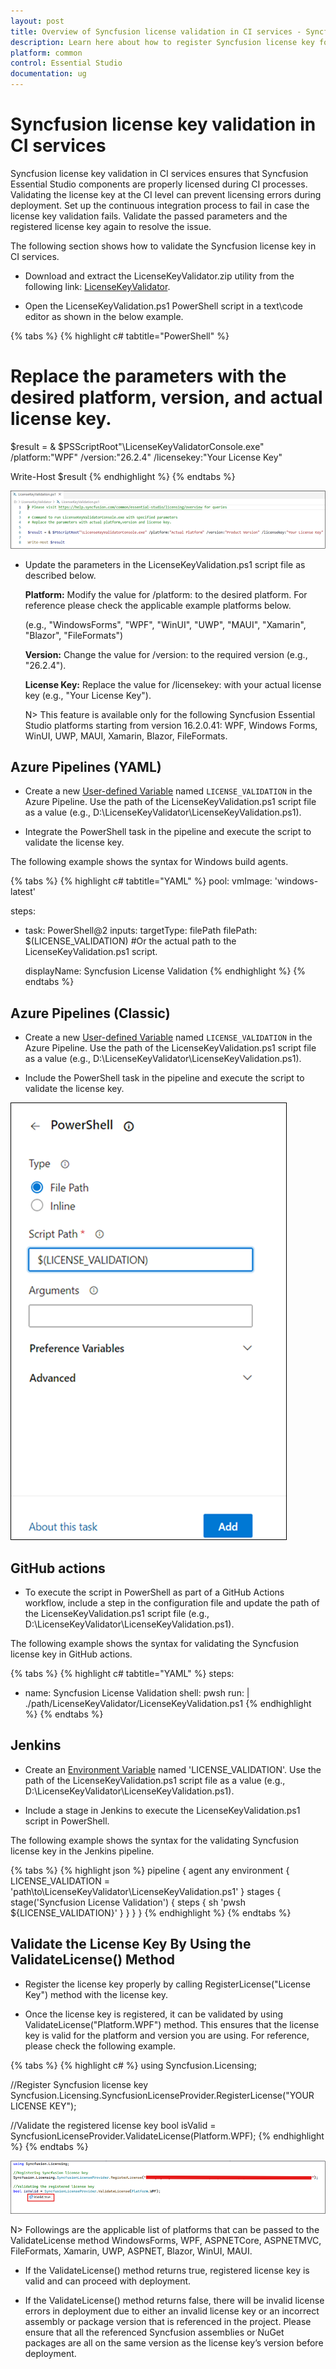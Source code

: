 ```yaml
---
layout: post
title: Overview of Syncfusion license validation in CI services - Syncfusion
description: Learn here about how to register Syncfusion license key for Syncfusion application for license validation.
platform: common
control: Essential Studio
documentation: ug
---
```


<style>
#license {
    font-size: .88em!important;
margin-top: 1.5em;     margin-bottom: 1.5em;
    background-color: #fbefca;
    padding: 10px 17px 14px
}
</style>


# Syncfusion license key validation in CI services

Syncfusion license key validation in CI services ensures that Syncfusion Essential Studio components are properly licensed during CI processes. Validating the license key at the CI level can prevent licensing errors during deployment. Set up the continuous integration process to fail in case the license key validation fails. Validate the passed parameters and the registered license key again to resolve the issue.

The following section shows how to validate the Syncfusion license key in CI services.

* Download and extract the LicenseKeyValidator.zip utility from the following link: [LicenseKeyValidator](https://s3.amazonaws.com/files2.syncfusion.com/Installs/LicenseKeyValidation/LicenseKeyValidator.zip).

* Open the LicenseKeyValidation.ps1 PowerShell script in a text\code editor as shown in the below example.

{% tabs %}
{% highlight c# tabtitle="PowerShell" %}
# Replace the parameters with the desired platform, version, and actual license key.

$result = & $PSScriptRoot"\LicenseKeyValidatorConsole.exe" /platform:"WPF" /version:"26.2.4" /licensekey:"Your License Key"

Write-Host $result
{% endhighlight %}
{% endtabs %}

![LicenseKeyValidation script](licensing-images/license-validation.png)

* Update the parameters in the LicenseKeyValidation.ps1 script file as described below. 

  **Platform:** Modify the value for /platform: to the desired platform. For reference please check the applicable example platforms below. 
  
     (e.g., "WindowsForms", "WPF", "WinUI", "UWP", "MAUI", "Xamarin", "Blazor", "FileFormats")
  
  **Version:**  Change the value for /version: to the required version (e.g., "26.2.4").
  
  **License Key:** Replace the value for /licensekey: with your actual license key (e.g., "Your License Key"). 
  
  N> This feature is available only for the following Syncfusion Essential Studio platforms starting from version 16.2.0.41: WPF, Windows Forms, WinUI, UWP, MAUI, Xamarin, Blazor, FileFormats.

## Azure Pipelines (YAML)

* Create a new [User-defined Variable](https://learn.microsoft.com/en-us/azure/devops/pipelines/process/variables?view=azure-devops&tabs=yaml%2Cbatch#user-defined-variables) named `LICENSE_VALIDATION` in the Azure Pipeline. Use the path of the LicenseKeyValidation.ps1 script file as a value (e.g., D:\LicenseKeyValidator\LicenseKeyValidation.ps1).

* Integrate the PowerShell task in the pipeline and execute the script to validate the license key. 

The following example shows the syntax for Windows build agents.

{% tabs %}
{% highlight c# tabtitle="YAML" %}
pool:
  vmImage: 'windows-latest'

steps:

- task: PowerShell@2
  inputs:
    targetType: filePath
    filePath: $(LICENSE_VALIDATION) #Or the actual path to the LicenseKeyValidation.ps1 script.
  
  displayName: Syncfusion License Validation 
{% endhighlight %}
{% endtabs %}

## Azure Pipelines (Classic)

* Create a new [User-defined Variable](https://learn.microsoft.com/en-us/azure/devops/pipelines/process/variables?view=azure-devops&tabs=yaml%2Cbatch#user-defined-variables) named `LICENSE_VALIDATION` in the Azure Pipeline. Use the path of the LicenseKeyValidation.ps1 script file as a value (e.g., D:\LicenseKeyValidator\LicenseKeyValidation.ps1).

* Include the PowerShell task in the pipeline and execute the script to validate the license key. 

![LicenseKeyValidation script](licensing-images/license-validation-classic.png)

## GitHub actions

* To execute the script in PowerShell as part of a GitHub Actions workflow, include a step in the configuration file and update the path of the LicenseKeyValidation.ps1 script file (e.g., D:\LicenseKeyValidator\LicenseKeyValidation.ps1).

The following example shows the syntax for validating the Syncfusion license key in GitHub actions.

{% tabs %}
{% highlight c# tabtitle="YAML" %}
  steps:
  - name: Syncfusion License Validation
    shell: pwsh
    run: |
	  ./path/LicenseKeyValidator/LicenseKeyValidation.ps1
{% endhighlight %}
{% endtabs %}

## Jenkins

* Create an [Environment Variable](https://www.jenkins.io/doc/pipeline/tour/environment) named 'LICENSE_VALIDATION'. Use the path of the LicenseKeyValidation.ps1 script file as a value (e.g., D:\LicenseKeyValidator\LicenseKeyValidation.ps1).

* Include a stage in Jenkins to execute the LicenseKeyValidation.ps1 script in PowerShell. 

The following example shows the syntax for the validating Syncfusion license key in the Jenkins pipeline.

{% tabs %}
{% highlight json %}
pipeline {
	agent any
	environment {
		LICENSE_VALIDATION = 'path\\to\\LicenseKeyValidator\\LicenseKeyValidation.ps1'
	}
	stages {
		stage('Syncfusion License Validation') {
			steps {
				sh 'pwsh ${LICENSE_VALIDATION}'
			}
		}
	}
}
{% endhighlight %}
{% endtabs %}

## Validate the License Key By Using the ValidateLicense() Method

* Register the license key properly by calling RegisterLicense("License Key") method with the license key.  

* Once the license key is registered, it can be validated by using ValidateLicense("Platform.WPF") method. This ensures that the license key is valid for the platform and version you are using. For reference, please check the following example.

{% tabs %}
{% highlight c# %}
using Syncfusion.Licensing;

//Register Syncfusion license key 
Syncfusion.Licensing.SyncfusionLicenseProvider.RegisterLicense("YOUR LICENSE KEY");

//Validate the registered license key
bool isValid = SyncfusionLicenseProvider.ValidateLicense(Platform.WPF);
{% endhighlight %}
{% endtabs %}

![LicenseKeyValidationMethod](licensing-images/license-validation-method.png)

N> Followings are the applicable list of platforms that can be passed to the ValidateLicense method WindowsForms, WPF, ASPNETCore, ASPNETMVC, FileFormats, Xamarin, UWP, ASPNET, Blazor, WinUI, MAUI.

* If the ValidateLicense() method returns true, registered license key is valid and can proceed with deployment.

* If the ValidateLicense() method returns false, there will be invalid license errors in deployment due to either an invalid license key or an incorrect assembly or package version that is referenced in the project. Please ensure that all the referenced Syncfusion assemblies or NuGet packages are all on the same version as the license key’s version before deployment. 
